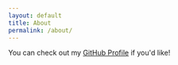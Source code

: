 ```yaml
---
layout: default
title: About
permalink: /about/
---
```


You can check out my [GitHub Profile](https://github.com/Superkat32) if you'd like!

